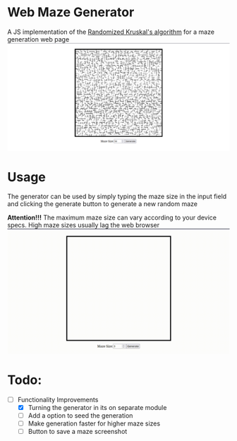 # Web Maze Generator
A JS implementation of the [Randomized Kruskal's algorithm](https://en.wikipedia.org/wiki/Maze_generation_algorithm#Randomized_Kruskal's_algorithm) for a maze generation web page
![Example Image](assets/screenshot.png)

# Usage
The generator can be used by simply typing the maze size in the input field and clicking the generate button to generate a new random maze

**Attention!!!** The maximum maze size can vary according to your device specs. High maze sizes usually lag the web browser
![Usage Video](assets/usage.gif)
# Todo:
- [ ] Functionality Improvements
  - [x] Turning the generator in its on separate module
  - [ ] Add a option to seed the generation
  - [ ] Make generation faster for higher maze sizes
  - [ ] Button to save a maze screenshot
